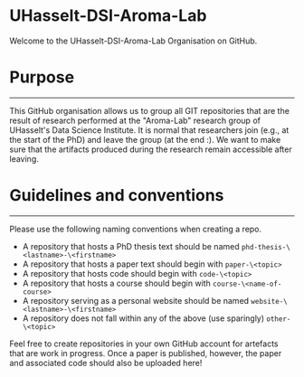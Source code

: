 # UHasselt-DSI-Aroma-Lab
Welcome to the UHasselt-DSI-Aroma-Lab Organisation on GitHub.

# Purpose
---
This GitHub organisation allows us to group all GIT repositories that are the result of research performed at the "Aroma-Lab" research group of UHasselt's Data Science Institute. It is normal that researchers join (e.g., at the start of the PhD) and leave the group (at the end :). We want to make sure that the artifacts produced during the research remain accessible after leaving.

# Guidelines and conventions
---
Please use the following naming conventions when creating a repo. 

- A repository that hosts a PhD thesis text should be named `phd-thesis-\<lastname>-\<firstname>`
- A repository that hosts a paper text should begin with `paper-\<topic>`
- A repository that hosts code should begin with `code-\<topic>`
- A repository that hosts a course should begin with `course-\<name-of-course>`
- A repository serving as a personal website should be named `website-\<lastname>-\<firstname>`
- A repository does not fall within any of the above (use sparingly) `other-\<topic>`

Feel free to create repositories in your own GitHub account for artefacts that are work in progress. Once a paper is published, however, the paper and associated code should also be uploaded here!
